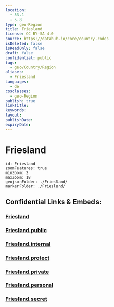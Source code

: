 ```yaml
---
location:
  - 53.1
  - 5.8
type: geo-Region
title: Friesland
license: CC BY-SA 4.0
source: https://datahub.io/core/country-codes
isDeleted: false
isReadOnly: false
draft: false
confidential: public
tags:
  - geo/Country/Region
aliases:
  - Friesland
Languages:
  - de
cssclasses:
  - geo-Region
publish: true
linkTitle:
keywords:
layout:
publishDate:
expiryDate:
---
```


# Friesland

```leaflet
id: Friesland
zoomFeatures: true 
minZoom: 2 
maxZoom: 18
geojsonFolder: ./Friesland/
markerFolder: ./Friesland/
```


## Confidential Links & Embeds: 

### [Friesland](/_Standards/Earth/Continent/Europe/Europe~West/Netherlands/Provinces~Netherlands/Friesland.md) 

### [Friesland.public](/_public/Earth/Continent/Europe/Europe~West/Netherlands/Provinces~Netherlands/Friesland.public.md) 

### [Friesland.internal](/_internal/Earth/Continent/Europe/Europe~West/Netherlands/Provinces~Netherlands/Friesland.internal.md) 

### [Friesland.protect](/_protect/Earth/Continent/Europe/Europe~West/Netherlands/Provinces~Netherlands/Friesland.protect.md) 

### [Friesland.private](/_private/Earth/Continent/Europe/Europe~West/Netherlands/Provinces~Netherlands/Friesland.private.md) 

### [Friesland.personal](/_personal/Earth/Continent/Europe/Europe~West/Netherlands/Provinces~Netherlands/Friesland.personal.md) 

### [Friesland.secret](/_secret/Earth/Continent/Europe/Europe~West/Netherlands/Provinces~Netherlands/Friesland.secret.md)

